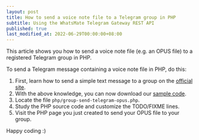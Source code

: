 ```yaml
---
layout: post
title: How to send a voice note file to a Telegram group in PHP
subtitle: Using the WhatsMate Telegram Gateway REST API
published: true
last_modified_at: 2022-06-29T00:00:00+08:00
---
```


This article shows you how to send a voice note file (e.g. an OPUS file) to a registered Telegram group in PHP.



To send a Telegram message containing a voice note file in PHP, do this:

1. First, learn how to send a simple text message to a group on the [official site](https://www.whatsmate.net/telegram-group-message-api.html). 
2. With the above knowledge, you can now download our [sample code](https://github.com/whatsmate/telegram-demos/archive/master.zip).
3. Locate the file `php/group-send-telegram-opus.php`. <script src="https://gist.github.com/whatsmate/8f92150c47b370d3140c78fd75cdba87.js"></script>
4. Study the PHP source code and customize the TODO/FIXME lines.
5. Visit the PHP page you just created to send your OPUS file to your group.


Happy coding :) 


<br>
<script async src="//pagead2.googlesyndication.com/pagead/js/adsbygoogle.js"></script>
<ins class="adsbygoogle"
     style="display:inline-block;width:728px;height:90px"
     data-ad-client="ca-pub-7383487179928477"
     data-ad-slot="6959057004"></ins>
<script>
(adsbygoogle = window.adsbygoogle || []).push({});
</script>
<br>

